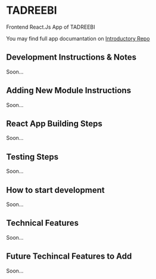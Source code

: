 # TADREEBI

Frontend React.Js App of TADREEBI

You may find full app documantation on [Introductory Repo](https://github.com/Tadreebi/app)

## Development Instructions & Notes

Soon...

## Adding New Module Instructions

Soon...

## React App Building Steps

Soon...

## Testing Steps

Soon...

## How to start development

Soon...

## Technical Features

Soon...

## Future Techincal Features to Add

Soon...
